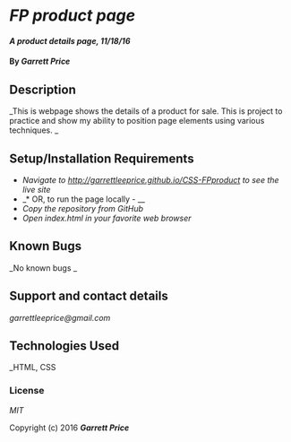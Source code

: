 # _FP product page_

#### _A product details page, 11/18/16_

#### By _**Garrett Price**_

## Description

_This is webpage shows the details of a product for sale. This is project to practice and show my ability to position page elements using various techniques. _

## Setup/Installation Requirements

* _Navigate to http://garrettleeprice.github.io/CSS-FPproduct to see the live site_
* _* OR, to run the page locally - __
* _Copy the repository from GitHub_
* _Open index.html in your favorite web browser_
## Known Bugs

_No known bugs _

## Support and contact details

_garrettleeprice@gmail.com_

## Technologies Used

_HTML, CSS

### License

*MIT*

Copyright (c) 2016 **_Garrett Price_**
